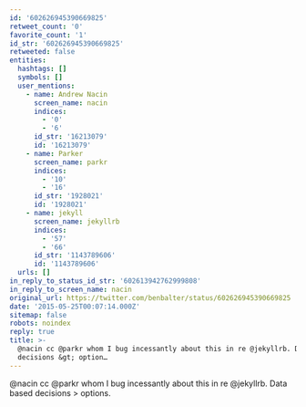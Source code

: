 ```yaml
---
id: '602626945390669825'
retweet_count: '0'
favorite_count: '1'
id_str: '602626945390669825'
retweeted: false
entities:
  hashtags: []
  symbols: []
  user_mentions:
    - name: Andrew Nacin
      screen_name: nacin
      indices:
        - '0'
        - '6'
      id_str: '16213079'
      id: '16213079'
    - name: Parker
      screen_name: parkr
      indices:
        - '10'
        - '16'
      id_str: '1928021'
      id: '1928021'
    - name: jekyll
      screen_name: jekyllrb
      indices:
        - '57'
        - '66'
      id_str: '1143789606'
      id: '1143789606'
  urls: []
in_reply_to_status_id_str: '602613942762999808'
in_reply_to_screen_name: nacin
original_url: https://twitter.com/benbalter/status/602626945390669825
date: '2015-05-25T00:07:14.000Z'
sitemap: false
robots: noindex
reply: true
title: >-
  @nacin cc @parkr whom I bug incessantly about this in re @jekyllrb. Data based
  decisions &gt; option…
---
```


@nacin cc @parkr whom I bug incessantly about this in re @jekyllrb. Data based decisions &gt; options.